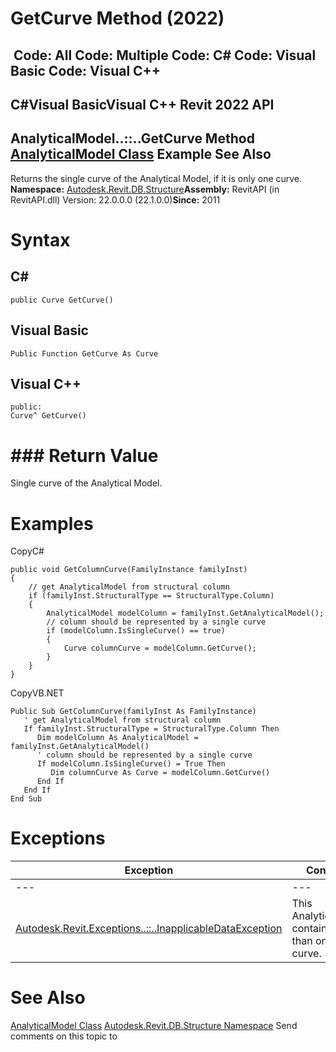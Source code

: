 # GetCurve Method (2022)

﻿
 Code: All Code: Multiple Code: C# Code: Visual Basic Code: Visual C++   
---  
C#Visual BasicVisual C++
Revit 2022 API  
---  
AnalyticalModel..::..GetCurve Method   
[AnalyticalModel Class](b4466cf0-0fa0-1f67-d442-fdf0fb073fc9.md "AnalyticalModel Class") Example See Also  
---  
Returns the single curve of the Analytical Model, if it is only one curve. 
**Namespace:** [Autodesk.Revit.DB.Structure](d586b341-f687-9d90-e96d-255806b7d4fc.md "Autodesk.Revit.DB.Structure Namespace")**Assembly:** RevitAPI (in RevitAPI.dll) Version: 22.0.0.0 (22.1.0.0)**Since:** 2011 
# Syntax
C#  
---  
```text
public Curve GetCurve()
```
  
Visual Basic  
---  
```text
Public Function GetCurve As Curve
```
  
Visual C++  
---  
```text
public:
Curve^ GetCurve()
```
  
# ### Return Value
Single curve of the Analytical Model. 
# Examples
CopyC#
```text
public void GetColumnCurve(FamilyInstance familyInst)
{
    // get AnalyticalModel from structural column
    if (familyInst.StructuralType == StructuralType.Column)
    {
        AnalyticalModel modelColumn = familyInst.GetAnalyticalModel();
        // column should be represented by a single curve
        if (modelColumn.IsSingleCurve() == true)
        {
            Curve columnCurve = modelColumn.GetCurve();
        }
    }
}
```

CopyVB.NET
```text
Public Sub GetColumnCurve(familyInst As FamilyInstance)
   ' get AnalyticalModel from structural column
   If familyInst.StructuralType = StructuralType.Column Then
      Dim modelColumn As AnalyticalModel = familyInst.GetAnalyticalModel()
      ' column should be represented by a single curve
      If modelColumn.IsSingleCurve() = True Then
         Dim columnCurve As Curve = modelColumn.GetCurve()
      End If
   End If
End Sub
```

# Exceptions
| Exception | Condition |
| --- | --- |
| --- | --- |
| [Autodesk.Revit.Exceptions..::..InapplicableDataException](dc1a6d15-8923-a1fe-722a-4e976634a519.md "InapplicableDataException Class") | This AnalyticalModel contains more than one single curve. |

# See Also
[AnalyticalModel Class](b4466cf0-0fa0-1f67-d442-fdf0fb073fc9.md "AnalyticalModel Class")
[Autodesk.Revit.DB.Structure Namespace](d586b341-f687-9d90-e96d-255806b7d4fc.md "Autodesk.Revit.DB.Structure Namespace")
Send comments on this topic to 
